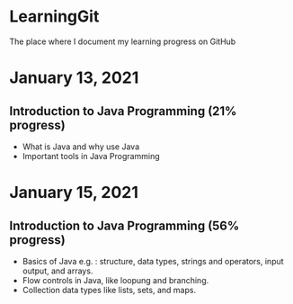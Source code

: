 # LearningGit
The place where I document my learning progress on GitHub

# January 13, 2021
## Introduction to Java Programming (21% progress)
  * What is Java and why use Java
  * Important tools in Java Programming

# January 15, 2021
## Introduction to Java Programming (56% progress)
 * Basics of Java e.g. : structure, data types, strings and operators, input output, and arrays.
 * Flow controls in Java, like loopung and branching.
 * Collection data types like lists, sets, and maps.
